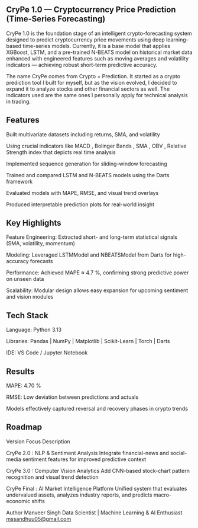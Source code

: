 ## CryPe 1.0 — Cryptocurrency Price Prediction (Time-Series Forecasting)

CryPe 1.0 is the foundation stage of an intelligent crypto-forecasting system designed to predict cryptocurrency price movements using deep learning–based time-series models.
Currently, it is a base model that applies XGBoost, LSTM, and a pre-trained N-BEATS model on historical market data enhanced with engineered features such as moving averages and volatility indicators — achieving robust short-term predictive accuracy.

The name CryPe comes from Crypto + Prediction.
It started as a crypto prediction tool I built for myself, but as the vision evolved, I decided to expand it to analyze stocks and other financial sectors as well.
The indicators used are the same ones I personally apply for technical analysis in trading.

## Features

Built multivariate datasets including returns, SMA, and volatility

Using crucial indicators like MACD , Bolinger Bands , SMA , OBV , Relative Strength index that depicts real time analysis

Implemented sequence generation for sliding-window forecasting

Trained and compared LSTM and N-BEATS models using the Darts framework

Evaluated models with MAPE, RMSE, and visual trend overlays

Produced interpretable prediction plots for real-world insight

## Key Highlights

Feature Engineering: Extracted short- and long-term statistical signals (SMA, volatility, momentum)

Modeling: Leveraged LSTMModel and NBEATSModel from Darts for high-accuracy forecasts

Performance: Achieved MAPE ≈ 4.7 %, confirming strong predictive power on unseen data

Scalability: Modular design allows easy expansion for upcoming sentiment and vision modules

## Tech Stack

Language: Python 3.13

Libraries: Pandas | NumPy | Matplotlib | Scikit-Learn | Torch | Darts

IDE: VS Code / Jupyter Notebook

## Results

MAPE: 4.70 %

RMSE: Low deviation between predictions and actuals

Models effectively captured reversal and recovery phases in crypto trends

## Roadmap
Version	Focus	Description

CryPe 2.0	: NLP & Sentiment Analysis	Integrate financial-news and social-media sentiment features for improved predictive context

CryPe 3.0	: Computer Vision Analytics	Add CNN-based stock-chart pattern recognition and visual trend detection

CryPe Final	: AI Market Intelligence Platform	Unified system that evaluates undervalued assets, analyzes industry reports, and predicts macro-economic shifts


Author
Manveer Singh
Data Scientist | Machine Learning & AI Enthusiast
mssandhuu05@gmail.com




